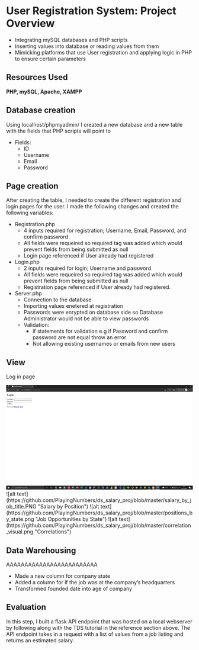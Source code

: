 # User Registration System: Project Overview 
* Integrating mySQL databases and PHP scripts 
* Inserting values into database or reading values from them
* Mimicking platforms that use User registration and applying logic in PHP to ensure certain parameters 

## Resources Used
**PHP, mySQL, Apache, XAMPP** 

## Database creation 
Using localhost/phpmyadmin/ I created a new database and a new table with the fields that PHP scripts will point to

*   Fields:
    *   ID
    *   Username
    *   Email
    *   Password

## Page creation
After creating the table, I needed to create the different registration and login pages for the user. I made the following changes and created the following variables:

*   Registration.php
    *   4 inputs required for registration; Username, Email, Password, and confirm password
    *   All fields were requeired so required tag was added which would prevent fields from being submitted as null
    *   Login page referenced if User already had registered
*   Login.php 
    *   2 inputs required for login; Username and password 
    *   All fields were requeired so required tag was added which would prevent fields from being submitted as null
    *   Registration page referenced if User already had registered.
*   Server.php 
    *   Connection to the database  
    *   Importing values enetered at registration
    *   Passwords were enrypted on database side so Database Administrator would not be able to view passwords
    *   Validation:
        *    if statements for validation e.g if Password and confirm password are not equal throw an error
        *    Not allowing existing usernames or emails from new users 


## View
Log in page

<img src="images/Login Page.png" alt="Alt text that describes the graphic" title="Title text" />
![alt text](https://github.com/PlayingNumbers/ds_salary_proj/blob/master/salary_by_job_title.PNG "Salary by Position")
![alt text](https://github.com/PlayingNumbers/ds_salary_proj/blob/master/positions_by_state.png "Job Opportunities by State")
![alt text](https://github.com/PlayingNumbers/ds_salary_proj/blob/master/correlation_visual.png "Correlations")

## Data Warehousing
AAAAAAAAAAAAAAAAAAAAAAAAA

*   Made a new column for company state 
*   Added a column for if the job was at the company’s headquarters 
*   Transformed founded date into age of company 

## Evaluation 
In this step, I built a flask API endpoint that was hosted on a local webserver by following along with the TDS tutorial in the reference section above. The API endpoint takes in a request with a list of values from a job listing and returns an estimated salary. 



